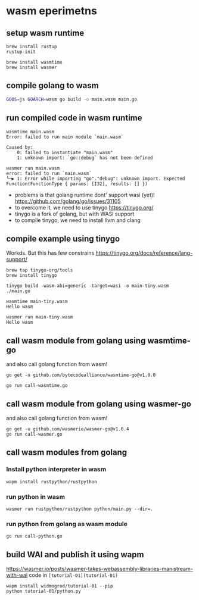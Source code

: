 # wasm eperimetns

## setup wasm runtime
```
brew install rustup
rustup-init

brew install wasmtime
brew install wasmer
```


## compile golang to wasm
```bash
GOOS=js GOARCH=wasm go build -o main.wasm main.go
```

## run compiled code in wasm runtime
```
wasmtime main.wasm
Error: failed to run main module `main.wasm`

Caused by:
    0: failed to instantiate "main.wasm"
    1: unknown import: `go::debug` has not been defined
```

```
wasmer run main.wasm
error: failed to run `main.wasm`
╰─▶ 1: Error while importing "go"."debug": unknown import. Expected Function(FunctionType { params: [I32], results: [] })

```


-  problems is that golang runtime dont' support wasi (yet)! https://github.com/golang/go/issues/31105
-  to overcome it, we need to use tinygo https://tinygo.org/
- tinygo is a fork of golang, but with WASI support
- to compile tinygo, we need to install llvm and clang


## compile example using tinygo
Workds. But this has few constrains https://tinygo.org/docs/reference/lang-support/
```
brew tap tinygo-org/tools
brew install tinygo
```

```
tinygo build -wasm-abi=generic -target=wasi -o main-tiny.wasm  ./main.go
```

```
wasmtime main-tiny.wasm                                                 
Hello wasm
```

```
wasmer run main-tiny.wasm 
Hello wasm
```

## call wasm module from golang using wasmtime-go
and also call golang function from wasm!
```
go get -u github.com/bytecodealliance/wasmtime-go@v1.0.0

go run call-wasmtime.go
```

## call wasm module from golang using wasmer-go
and also call golang function from wasm!
```
go get -u github.com/wasmerio/wasmer-go@v1.0.4
go run call-wasmer.go
```

## call wasm modules from golang
### Install python interpreter in wasm
```
wapm install rustpython/rustpython
```

### run python in wasm
```
wasmer run rustpython/rustpython python/main.py --dir=.
```

### run python from golang as wasm module
```
go run call-python.go
```


## build WAI and publish it using wapm
https://wasmer.io/posts/wasmer-takes-webassembly-libraries-manistream-with-wai
code in `[tutorial-01](tutorial-01)`

```
wapm install widmogrod/tutorial-01 --pip
python tutorial-01/python.py
```
